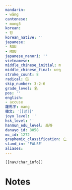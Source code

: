 ```yaml
---
mandarin:
- wǎng
cantonese:
- mong5
korean:
- 망
korean_native: ''
japanese:
- BOU
- MOU
japanese_nanori: ''
vietnamese:
middle_chinese_initial: m
middle_chinese_final: ʉɐŋ
stroke_count: 8
radical: 缶
skip_number: 3-2-6
grade_level: 名
pos: ''
english:
- accuse
羅馬字: mang
韓文: '[[망]]'
joyo_level: ''
hsk_level: ''
hanmun_edu_level: 高等
danayo_id: 8058
mc_id: 1272
graphemic_classification: 亡
stand_in: 'FALSE'
aliases:
---
```

```meta-bind-embed
[[nav/char_info]]
```

# Notes
